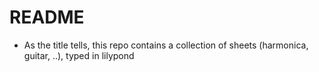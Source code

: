 # README
- As the title tells, this repo contains a collection of sheets (harmonica, guitar, ..), typed in lilypond
